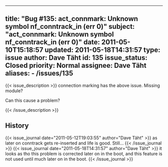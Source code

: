 
---
title: "Bug #135: act_connmark: Unknown symbol nf_conntrack_in (err 0)"
subject: "act_connmark: Unknown symbol nf_conntrack_in (err 0)"
date: 2011-05-10T15:18:57
updated: 2011-05-18T14:31:57
type: issue
author: Dave Täht
id: 135
issue_status: Closed
priority: Normal
assignee: Dave Täht
aliases:
    - /issues/135
---

{{< issue_description >}}
connection marking has the above issue. Missing module?

Can this cause a problem?


{{< /issue_description >}}

## History
{{< issue_journal date="2011-05-12T19:03:55" author="Dave Täht" >}}
as later on conntrack gets re-inserted and life is good. Still...
{{< /issue_journal >}}
{{< issue_journal date="2011-05-18T14:31:57" author="Dave Täht" >}}
it looks as tho this problem is corrected later on in the boot, and this
feature is not used until much later on in the boot.
{{< /issue_journal >}}

